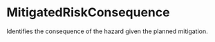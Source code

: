 MitigatedRiskConsequence
========================

Identifies the consequence of the hazard given the planned mitigation.
